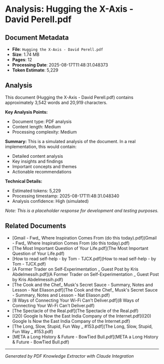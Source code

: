 # Analysis: Hugging the X-Axis - David Perell.pdf

## Document Metadata
- **File**: `Hugging the X-Axis - David Perell.pdf`
- **Size**: 1.74 MB
- **Pages**: 12
- **Processing Date**: 2025-08-17T11:48:31.048373
- **Token Estimate**: 5,229

## Analysis

This document (Hugging the X-Axis - David Perell.pdf) contains approximately 3,542 words and 20,919 characters.

**Key Analysis Points:**
- Document type: PDF analysis
- Content length: Medium
- Processing complexity: Medium

**Summary:**
This is a simulated analysis of the document. In a real implementation, this would contain:
- Detailed content analysis
- Key insights and findings
- Important concepts and themes
- Actionable recommendations

**Technical Details:**
- Estimated tokens: 5,229
- Processing timestamp: 2025-08-17T11:48:31.048340
- Analysis confidence: High (simulated)

*Note: This is a placeholder response for development and testing purposes.*

## Related Documents

- [Gmail - Fwd_ Where Inspiration Comes From (do this today).pdf](Gmail - Fwd_ Where Inspiration Comes From (do this today).pdf)
- [The Most Important Question of Your Life.pdf](The Most Important Question of Your Life.pdf)
- [How to read self-help - by Tom - TJCX.pdf](How to read self-help - by Tom - TJCX.pdf)
- [A Former Trader on Self-Experimentation _ Guest Post by Kris Abdelmessih.pdf](A Former Trader on Self-Experimentation _ Guest Post by Kris Abdelmessih.pdf)
- [The Cook and the Chef_ Musk's Secret Sauce - Summary, Notes and Lesson - Nat Eliason.pdf](The Cook and the Chef_ Musk's Secret Sauce - Summary, Notes and Lesson - Nat Eliason.pdf)
- [8 Ways of Connecting Your Wi-Fi Can't Deliver.pdf](8 Ways of Connecting Your Wi-Fi Can't Deliver.pdf)
- [The Spectacle of the Real.pdf](The Spectacle of the Real.pdf)
- [(20) Google Is Now the East India Company of the Internet.pdf]((20) Google Is Now the East India Company of the Internet.pdf)
- [The Long, Slow, Stupid, Fun Way _ #153.pdf](The Long, Slow, Stupid, Fun Way _ #153.pdf)
- [META a Long History & Future - BowTied Bull.pdf](META a Long History & Future - BowTied Bull.pdf)

---
*Generated by PDF Knowledge Extractor with Claude Integration*